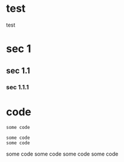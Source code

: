 test
====

test

# sec 1

## sec 1.1

### sec 1.1.1

# code
`some code`

    some code
    some code

 some code
  some code
   some code
    some code
